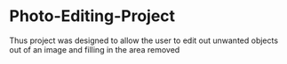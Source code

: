 # Photo-Editing-Project
Thus project was designed to allow the user to edit out unwanted objects out of an image and filling in the area removed
